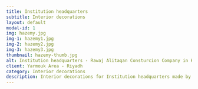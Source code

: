 ```yaml
---
title: Institution headquarters
subtitle: Interior decorations
layout: default
modal-id: 1
img: hazemy.jpg
img-1: hazemy1.jpg
img-2: hazemy2.jpg
img-3: hazemy3.jpg
thumbnail: hazemy-thumb.jpg
alt: Institution headquarters - Rawaj Alitaqan Consturcion Company in KSA
client: Yarmouk Area - Riyadh
category: Interior decorations
description: Interior decorations for Institution headquarters made by our team in Yarmouk area - Riyadh.
---
```

